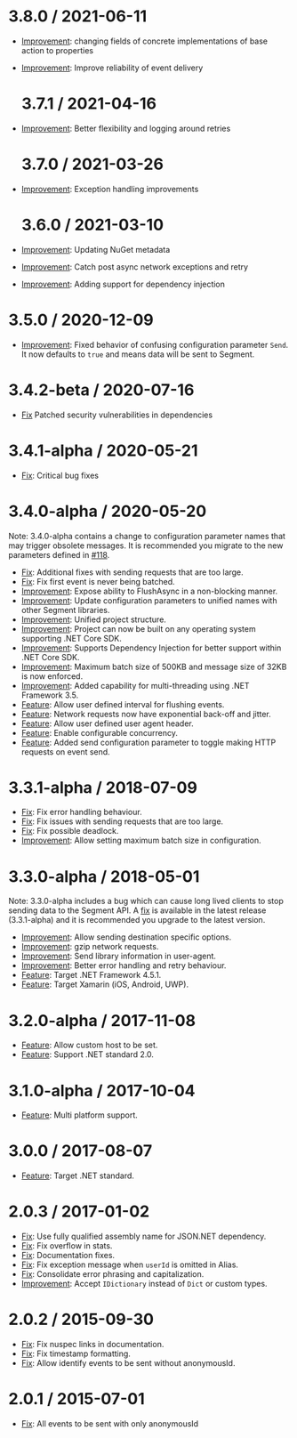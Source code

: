 # 3.8.0 / 2021-06-11

- [Improvement](https://github.com/segmentio/Analytics.NET/pull/175): changing fields of concrete implementations of base action to properties
- [Improvement](https://github.com/segmentio/Analytics.NET/pull/168): Improve reliability of event delivery

  # 3.7.1 / 2021-04-16

- [Improvement](https://github.com/segmentio/Analytics.NET/pull/163): Better flexibility and logging around retries

  # 3.7.0 / 2021-03-26

- [Improvement](https://github.com/segmentio/Analytics.NET/pull/162): Exception handling improvements

  # 3.6.0 / 2021-03-10

- [Improvement](https://github.com/segmentio/Analytics.NET/pull/159): Updating NuGet metadata
- [Improvement](https://github.com/segmentio/Analytics.NET/pull/158): Catch post async network exceptions and retry
- [Improvement](https://github.com/segmentio/Analytics.NET/pull/155): Adding support for dependency injection

# 3.5.0 / 2020-12-09

- [Improvement](https://github.com/segmentio/Analytics.NET/pull/151): Fixed behavior of confusing configuration parameter `Send`. It now defaults to `true` and means data will be sent to Segment.

# 3.4.2-beta / 2020-07-16

- [Fix](https://github.com/segmentio/Analytics.NET/pull/143) Patched security vulnerabilities in dependencies

# 3.4.1-alpha / 2020-05-21

- [Fix](https://github.com/segmentio/Analytics.NET/pull/136): Critical bug fixes

# 3.4.0-alpha / 2020-05-20

Note: 3.4.0-alpha contains a change to configuration parameter names that may trigger obsolete messages. It is recommended you migrate to the new parameters defined in [#118](https://github.com/segmentio/Analytics.NET/pull/118).

- [Fix](https://github.com/segmentio/Analytics.NET/pull/103): Additional fixes with sending requests that are too large.
- [Fix](https://github.com/segmentio/Analytics.NET/pull/109): Fix first event is never being batched.
- [Improvement](https://github.com/segmentio/Analytics.NET/pull/116): Expose ability to FlushAsync in a non-blocking manner.
- [Improvement](https://github.com/segmentio/Analytics.NET/pull/118): Update configuration parameters to unified names with other Segment libraries.
- [Improvement](https://github.com/segmentio/Analytics.NET/pull/126): Unified project structure.
- [Improvement](https://github.com/segmentio/Analytics.NET/pull/132): Project can now be built on any operating system supporting .NET Core SDK.
- [Improvement](https://github.com/segmentio/Analytics.NET/pull/130): Supports Dependency Injection for better support within .NET Core SDK.
- [Improvement](https://github.com/segmentio/Analytics.NET/pull/120): Maximum batch size of 500KB and message size of 32KB is now enforced.
- [Improvement](https://github.com/segmentio/Analytics.NET/pull/119): Added capability for multi-threading using .NET Framework 3.5.
- [Feature](https://github.com/segmentio/Analytics.NET/pull/109): Allow user defined interval for flushing events.
- [Feature](https://github.com/segmentio/Analytics.NET/pull/115): Network requests now have exponential back-off and jitter.
- [Feature](https://github.com/segmentio/Analytics.NET/pull/118): Allow user defined user agent header.
- [Feature](https://github.com/segmentio/Analytics.NET/pull/117): Enable configurable concurrency.
- [Feature](https://github.com/segmentio/Analytics.NET/pull/134): Added send configuration parameter to toggle making HTTP requests on event send.

# 3.3.1-alpha / 2018-07-09

- [Fix](https://github.com/segmentio/Analytics.NET/commit/e4e28dbffca4f5407eff7595a284457a2d3fab4f): Fix error handling behaviour.
- [Fix](https://github.com/segmentio/Analytics.NET/pull/83): Fix issues with sending requests that are too large.
- [Fix](https://github.com/segmentio/Analytics.NET/pull/85): Fix possible deadlock.
- [Improvement](https://github.com/segmentio/Analytics.NET/pull/86): Allow setting maximum batch size in configuration.

# 3.3.0-alpha / 2018-05-01

Note: 3.3.0-alpha includes a bug which can cause long lived clients to stop sending data to the Segment API. A [fix](https://github.com/segmentio/Analytics.NET/pull/83) is available in the latest release (3.3.1-alpha) and it is recommended you upgrade to the latest version.

- [Improvement](https://github.com/segmentio/Analytics.NET/pull/80): Allow sending destination specific options.
- [Improvement](https://github.com/segmentio/Analytics.NET/pull/75): gzip network requests.
- [Improvement](https://github.com/segmentio/Analytics.NET/pull/74): Send library information in user-agent.
- [Improvement](https://github.com/segmentio/Analytics.NET/pull/73): Better error handling and retry behaviour.
- [Feature](https://github.com/segmentio/Analytics.NET/pull/67): Target .NET Framework 4.5.1.
- [Feature](https://github.com/segmentio/Analytics.NET/pull/69): Target Xamarin (iOS, Android, UWP).

# 3.2.0-alpha / 2017-11-08

- [Feature](https://github.com/segmentio/Analytics.NET/pull/64): Allow custom host to be set.
- [Feature](https://github.com/segmentio/Analytics.NET/pull/66): Support .NET standard 2.0.

# 3.1.0-alpha / 2017-10-04

- [Feature](https://github.com/segmentio/Analytics.NET/pull/55): Multi platform support.

# 3.0.0 / 2017-08-07

- [Feature](https://github.com/segmentio/Analytics.NET/pull/51): Target .NET standard.

# 2.0.3 / 2017-01-02

- [Fix](https://github.com/segmentio/Analytics.NET/pull/34): Use fully qualified assembly name for JSON.NET dependency.
- [Fix](https://github.com/segmentio/Analytics.NET/pull/48): Fix overflow in stats.
- [Fix](https://github.com/segmentio/Analytics.NET/pull/35): Documentation fixes.
- [Fix](https://github.com/segmentio/Analytics.NET/pull/33): Fix exception message when `userId` is omitted in Alias.
- [Fix](https://github.com/segmentio/Analytics.NET/pull/43): Consolidate error phrasing and capitalization.
- [Improvement](https://github.com/segmentio/Analytics.NET/pull/47): Accept `IDictionary` instead of `Dict` or custom types.

# 2.0.2 / 2015-09-30

- [Fix](https://github.com/segmentio/Analytics.NET/pull/27): Fix nuspec links in documentation.
- [Fix](https://github.com/segmentio/Analytics.NET/pull/30): Fix timestamp formatting.
- [Fix](https://github.com/segmentio/Analytics.NET/pull/26): Allow identify events to be sent without anonymousId.

# 2.0.1 / 2015-07-01

- [Fix](https://github.com/segmentio/Analytics.NET/pull/23): All events to be sent with only anonymousId
